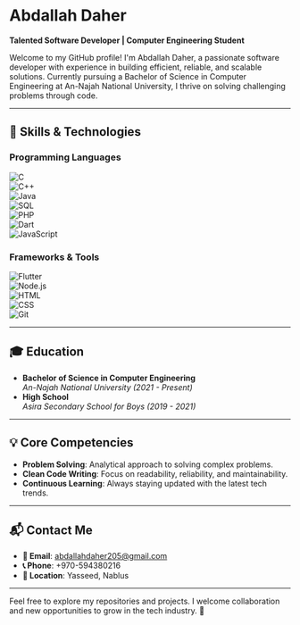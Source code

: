 # Abdallah Daher  

**Talented Software Developer | Computer Engineering Student**  

Welcome to my GitHub profile! I'm Abdallah Daher, a passionate software developer with experience in building efficient, reliable, and scalable solutions. Currently pursuing a Bachelor of Science in Computer Engineering at An-Najah National University, I thrive on solving challenging problems through code.  

---

## 🔧 Skills & Technologies  

### Programming Languages  
![C](https://img.shields.io/badge/C-%2300599C.svg?style=for-the-badge&logo=c&logoColor=white)  
![C++](https://img.shields.io/badge/C%2B%2B-%2300599C.svg?style=for-the-badge&logo=c%2B%2B&logoColor=white)  
![Java](https://img.shields.io/badge/Java-%23ED8B00.svg?style=for-the-badge&logo=java&logoColor=white)  
![SQL](https://img.shields.io/badge/SQL-%23025E8C.svg?style=for-the-badge&logo=postgresql&logoColor=white)  
![PHP](https://img.shields.io/badge/PHP-%23777BB4.svg?style=for-the-badge&logo=php&logoColor=white)  
![Dart](https://img.shields.io/badge/Dart-%230175C2.svg?style=for-the-badge&logo=dart&logoColor=white)  
![JavaScript](https://img.shields.io/badge/JavaScript-%23F7DF1E.svg?style=for-the-badge&logo=javascript&logoColor=black)  

### Frameworks & Tools  
![Flutter](https://img.shields.io/badge/Flutter-%2302569B.svg?style=for-the-badge&logo=flutter&logoColor=white)  
![Node.js](https://img.shields.io/badge/Node.js-%2343853D.svg?style=for-the-badge&logo=node.js&logoColor=white)  
![HTML](https://img.shields.io/badge/HTML-%23E34F26.svg?style=for-the-badge&logo=html5&logoColor=white)  
![CSS](https://img.shields.io/badge/CSS-%231572B6.svg?style=for-the-badge&logo=css3&logoColor=white)  
![Git](https://img.shields.io/badge/Git-%23F05033.svg?style=for-the-badge&logo=git&logoColor=white)  

---

## 🎓 Education  

- **Bachelor of Science in Computer Engineering**  
  *An-Najah National University (2021 - Present)*  
- **High School**  
  *Asira Secondary School for Boys (2019 - 2021)*  

---

## 💡 Core Competencies  

- **Problem Solving**: Analytical approach to solving complex problems.  
- **Clean Code Writing**: Focus on readability, reliability, and maintainability.  
- **Continuous Learning**: Always staying updated with the latest tech trends.  

---

## 📬 Contact Me  

- **📧 Email**: [abdallahdaher205@gmail.com](mailto:abdallahdaher205@gmail.com)  
- **📞 Phone**: +970-594380216  
- **📍 Location**: Yasseed, Nablus  

---

Feel free to explore my repositories and projects. I welcome collaboration and new opportunities to grow in the tech industry. 🚀  
